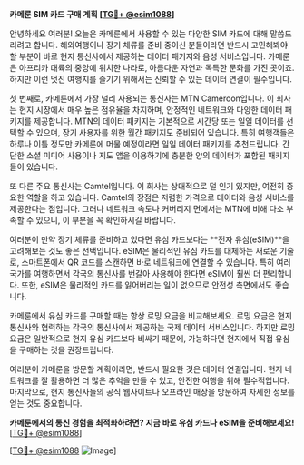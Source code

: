 **카메룬 SIM 카드 구매 계획 [[TG💪+ @esim1088](https://t.me/s/esim1088)]**

안녕하세요 여러분! 오늘은 카메룬에서 사용할 수 있는 다양한 SIM 카드에 대해 말씀드리려고 합니다. 해외여행이나 장기 체류를 준비 중이신 분들이라면 반드시 고민해봐야 할 부분이 바로 현지 통신사에서 제공하는 데이터 패키지와 음성 서비스입니다. 카메룬은 아프리카 대륙의 중앙에 위치한 나라로, 아름다운 자연과 독특한 문화를 가진 곳이죠. 하지만 이런 멋진 여행지를 즐기기 위해서는 신뢰할 수 있는 데이터 연결이 필수입니다.

첫 번째로, 카메룬에서 가장 널리 사용되는 통신사는 MTN Cameroon입니다. 이 회사는 현지 시장에서 매우 높은 점유율을 차지하며, 안정적인 네트워크와 다양한 데이터 패키지를 제공합니다. MTN의 데이터 패키지는 기본적으로 시간당 또는 일일 데이터를 선택할 수 있으며, 장기 사용자를 위한 월간 패키지도 준비되어 있습니다. 특히 여행객들은 하루나 이틀 정도만 카메룬에 머물 예정이라면 일일 데이터 패키지를 추천드립니다. 간단한 소셜 미디어 사용이나 지도 앱을 이용하기에 충분한 양의 데이터가 포함된 패키지들이 있습니다.

또 다른 주요 통신사는 Camtel입니다. 이 회사는 상대적으로 덜 인기 있지만, 여전히 중요한 역할을 하고 있습니다. Camtel의 장점은 저렴한 가격으로 데이터와 음성 서비스를 제공한다는 점입니다. 그러나 네트워크 속도나 커버리지 면에서는 MTN에 비해 다소 부족할 수 있으니, 이 부분을 꼭 확인하시길 바랍니다.

여러분이 만약 장기 체류를 준비하고 있다면 유심 카드보다는 **전자 유심(eSIM)**을 고려해보는 것도 좋은 선택입니다. eSIM은 물리적인 유심 카드를 대체하는 새로운 기술로, 스마트폰에서 QR 코드를 스캔하면 바로 네트워크에 연결할 수 있습니다. 특히 여러 국가를 여행하면서 각국의 통신사를 번갈아 사용해야 한다면 eSIM이 훨씬 더 편리합니다. 또한, eSIM은 물리적인 카드를 잃어버리는 일이 없으므로 안전성 측면에서도 좋습니다.

카메룬에서 유심 카드를 구매할 때는 항상 로밍 요금을 비교해보세요. 로밍 요금은 현지 통신사와 협력하는 각국의 통신사에서 제공하는 국제 데이터 서비스입니다. 하지만 로밍 요금은 일반적으로 현지 유심 카드보다 비싸기 때문에, 가능하다면 현지에서 직접 유심을 구매하는 것을 권장드립니다.

여러분이 카메룬을 방문할 계획이라면, 반드시 필요한 것은 데이터 연결입니다. 현지 네트워크를 잘 활용하면 더 많은 추억을 만들 수 있고, 안전한 여행을 위해 필수적입니다. 마지막으로, 현지 통신사들의 공식 웹사이트나 오프라인 매장을 방문하여 자세한 정보를 얻는 것도 중요합니다.

**카메룬에서의 통신 경험을 최적화하려면? 지금 바로 유심 카드나 eSIM을 준비해보세요!** [[TG💪+ @esim1088](https://t.me/s/esim1088)]

[[TG💪+ @esim1088](https://t.me/s/esim1088) ![Image](https://i.postimg.cc/Y0z9fWf4/image.png)]